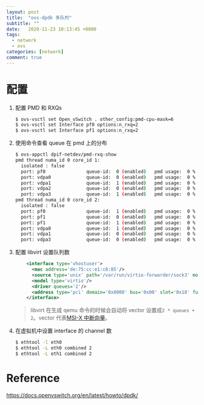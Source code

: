 ```yaml
---
layout: post
title:  "ovs-dpdk 多队列"
subtitle: ""
date:   2020-11-23 10:13:45 +0800
tags:
  - network
  - ovs
categories: [network]
comment: true
---
```


# 配置

1. 配置 PMD 和 RXQs

   ```bash
   $ ovs-vsctl set Open_vSwitch . other_config:pmd-cpu-mask=6
   $ ovs-vsctl set Interface pf0 options:n_rxq=2
   $ ovs-vsctl set Interface pf1 options:n_rxq=2
   ```

2. 使用命令查看 queue 在 pmd 上的分布

   ```bash
   $ ovs-appctl dpif-netdev/pmd-rxq-show
   pmd thread numa_id 0 core_id 1:
     isolated : false
     port: pf0               queue-id:  0 (enabled)   pmd usage:  0 %
     port: vdpa0             queue-id:  0 (enabled)   pmd usage:  0 %
     port: vdpa1             queue-id:  1 (enabled)   pmd usage:  0 %
     port: vdpa2             queue-id:  0 (enabled)   pmd usage:  0 %
     port: vdpa3             queue-id:  1 (enabled)   pmd usage:  0 %
   pmd thread numa_id 0 core_id 2:
     isolated : false
     port: pf0               queue-id:  1 (enabled)   pmd usage:  0 %
     port: pf1               queue-id:  0 (enabled)   pmd usage:  0 %
     port: pf1               queue-id:  1 (enabled)   pmd usage:  0 %
     port: vdpa0             queue-id:  1 (enabled)   pmd usage:  0 %
     port: vdpa1             queue-id:  0 (enabled)   pmd usage:  0 %
     port: vdpa3             queue-id:  0 (enabled)   pmd usage:  0 %
   ```

3. 配置 libvirt 设置队列数

   ```xml
       <interface type='vhostuser'>
         <mac address='de:75:cc:e1:c6:85'/>
         <source type='unix' path='/var/run/virtio-forwarder/sock3' mode='server'/>
         <model type='virtio'/>
         <driver queues='2'/>
         <address type='pci' domain='0x0000' bus='0x00' slot='0x18' function='0x0'/>
       </interface>
   ```

   >libvirt 在生成 qemu 命令的时候会自动将 vector 设置成`2 * queues + 2`。vector 代表[MSI-X 中断向量](https://en.wikipedia.org/wiki/Message_Signaled_Interrupts)。

4. 在虚拟机中设置 interface 的 channel 数

   ```bash
   $ ethtool -l eth0
   $ ethtool -L eth0 combined 2
   $ ethtool -L eth1 combined 2
   ```

# Reference

https://docs.openvswitch.org/en/latest/howto/dpdk/